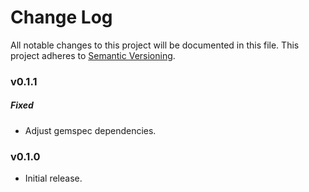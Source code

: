 # Change Log
All notable changes to this project will be documented in this file.
This project adheres to [Semantic Versioning](http://semver.org/).

### v0.1.1

##### Fixed

* Adjust gemspec dependencies.

### v0.1.0

* Initial release.
